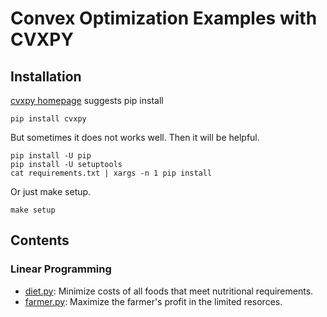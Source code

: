 # Convex Optimization Examples with CVXPY

## Installation

[cvxpy homepage](<https://www.cvxpy.org/install/>) suggests pip install

```
pip install cvxpy
```

But sometimes it does not works well. Then it will be helpful.

```
pip install -U pip 
pip install -U setuptools
cat requirements.txt | xargs -n 1 pip install
```

Or just make setup.

```
make setup
```

## Contents

### Linear Programming

- [diet.py](<https://github.com/enfow/convex-opt-python/blob/master/linear_programming/diet.py>): Minimize costs of all foods that meet nutritional requirements.
- [farmer.py](<https://github.com/enfow/convex-opt-python/blob/master/linear_programming/farmer.py>): Maximize the farmer's profit in the limited resorces.
